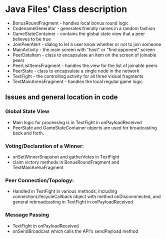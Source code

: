 
<h1>Java Files' Class description</h1>
<ul>
<li>BonusRoundFragment - handles local bonus round logic</li>
<li>CodenameGenerator - generates friendly names in a random fashion</li>
<li>GameStateContainer - contains the global state view that a peer believes to be true</li>
<li>JoinPeerAlert - dialog to let a user know whether or not to join someone</li>
<li>MainActivity - the main screen with "host" or "find opponent" screen</li>
<li>PeerDataItem - class to encapsulate an item on the screen of joinable peers</li>
<li>PeerListItemsFragment - handles the view for the list of joinable peers</li>
<li>PeerState - class to encapsulate a single node in the network</li>
<li>TextFight - the controlling activity for all three visiual fragments</li>
<li>TextMainArenaFragment - handles the local regular game logic</li>
</ul>

<h2>Issues and general location in code</h2>

<h3>Global State View</h3>
<ul>
<li>Main logic for processing is in TextFight in onPayloadReceived</li>
<li>PeerState and GameStateContainer objects are used for broadcasting back and forth.</li>
</ul>

<h3>Voting/Declaration of a Winner:</h3>
<ul>
<li>onSetWinnerSnapshot and gatherVotes in TextFight</li>
<li>claim victory methods in BonusRoundFragment and TextMainArenaFragment</li>
</ul>

<h3>Peer Connection/Topology:</h3>
<ul>
<li>Handled in TextFight in various methods, including connectionLifecycleCallback object with method onDisconnnected, and general rebroadcasting in TextFight in onPayloadReceived</li>

</ul>

<h3>Message Passing</h3>
<ul>
<li>TextFight in onPayloadReceived</li>
<li>onSendBroadcast which calls the API's sendPayload method</li>
</ul>
 

